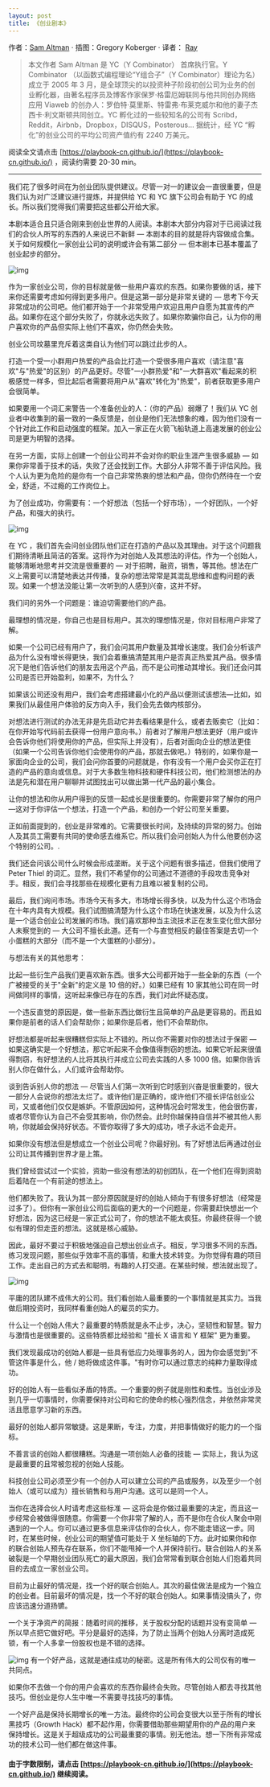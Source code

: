 ```yaml
---
layout: post
title: 《创业剧本》
---
```

作者：[Sam Altman](http://playbook.samaltman.com) · 插图：Gregory Koberger · 译者： [Ray](https://github.com/tvvocold)

> 本文作者 Sam Altman 是 YC（Y Combinator） 首席执行官。Y Combinator （以函数式编程理论“Y组合子”（Y Combinator）理论为名）成立于 2005 年 3 月，是全球顶尖的以投资种子阶段初创公司为业务的创业孵化器，由著名程序员及博客作家保罗·格雷厄姆联同与他共同创办网络应用 Viaweb 的创办人：罗伯特·莫里斯、特雷弗·布莱克威尔和他的妻子杰西卡·利文斯顿共同创立。YC 孵化过的一些较知名的公司有 Scribd，Reddit，Airbnb，Dropbox，DISQUS，Posterous... 据统计，经 YC “孵化”的创业公司的平均公司资产值约有 2240 万美元。

阅读全文请点击 [https://playbook-cn.github.io/](https://playbook-cn.github.io/) ，阅读约需要 20-30 min。

---

我们花了很多时间在为创业团队提供建议。尽管一对一的建议会一直很重要，但是我们认为对广泛建议进行提炼，并提供给 YC 和 YC 旗下公司会有助于 YC 的成长。所以我们觉得我们需要把这些都公开给大家。

本剧本适合且只适合刚来到创业世界的人阅读。本剧本大部分内容对于已阅读过我们的合伙人所写的东西的人来说已不新鲜 — 本剧本的目的就是将内容做成合集。关于如何规模化一家创业公司的说明或许会有第二部分 — 但本剧本已基本覆盖了创业起步的部分。

![img](http://ww1.sinaimg.cn/large/0071ouepgy1g1boauot84j31pc0kkq5h.jpg)

作为一家创业公司，你的目标就是做一些用户喜欢的东西。如果你要做的话，接下来你还需要考虑如何得到更多用户。但是这第一部分是非常关键的 — 思考下今天非常成功的公司吧。他们都开始于一个非常受用户欢迎且用户自愿为其宣传的产品。如果你在这个部分失败了，你就永远失败了。如果你欺骗你自己，认为你的用户喜欢你的产品但实际上他们不喜欢，你仍然会失败。

创业公司坟墓里充斥着这类自认为他们可以跳过此步的人。

打造一个受一小群用户热爱的产品会比打造一个受很多用户喜欢（请注意"喜欢"与"热爱"的区别）的产品更好。尽管"一小群热爱"和"一大群喜欢"看起来的积极感觉一样多，但比起后者需要将用户从"喜欢"转化为"热爱"，前者获取更多用户会很简单。

如果要用一个词汇来警告一个准备创业的人：（你的产品）弱爆了！我们从 YC 创业者中收集到的最一致的一条反馈是，创业是他们无法想象的难，因为他们没有一个针对此工作和启动强度的框架。加入一家正在火箭飞船轨道上高速发展的创业公司是更为明智的选择。

在另一方面，实际上创建一个创业公司并不会对你的职业生涯产生很多威胁 — 如果你非常善于技术的话，失败了还会找到工作。大部分人非常不善于评估风险。我个人认为更为危险的是你有一个自己非常热衷的想法和产品，但你仍然待在一个安全，舒适，不过瘾的工作岗位上。

为了创业成功，你需要有：一个好想法（包括一个好市场），一个好团队，一个好产品，和强大的执行。

![img](http://ww1.sinaimg.cn/large/0071ouepgy1g1bobsri68j31uk0gkq7i.jpg)

在 YC ，我们首先会问创业团队他们正在打造的产品以及其理由。对于这个问题我们期待清晰且简洁的答案。这将作为对创始人及其想法的评估。作为一个创始人，能够清晰地思考并交流是很重要的 — 对于招聘，融资，销售，等其他。想法在广义上需要可以清楚地表达并传播，复杂的想法常常是其混乱思维和虚构问题的表现。如果一个想法没能让第一次听到的人感到兴奋，这并不好。

我们问的另外一个问题是：谁迫切需要他们的产品。

最理想的情况是，你自己也是目标用户。其次的理想情况是，你对目标用户非常了解。

如果一个公司已经有用户了，我们会问其用户数量及其增长速度。我们会分析该产品为什么没有增长得更快，我们会着重搞清楚其用户是否真正热爱其产品。很多情况下是他们告诉他们的朋友去用这个产品，而不是公司推动其增长。我们还会问其公司是否已开始盈利，如果不，为什么？

如果该公司还没有用户，我们会考虑搭建最小化的产品以便测试该想法—比如，如果我们从最佳用户体验的反方向入手，我们会先去做内核部分。

对想法进行测试的办法无非是先启动它并去看结果是什么，或者去贩卖它（比如：在你开始写代码前去获得一份用户意向书。）前者对了解用户想法更好（用户或许会告诉你他们将使用你的产品，但实际上并没有），后者对面向企业的想法更佳（如果一个公司告诉你他们会使用你的产品，那就去做吧。）特别的，如果你是一家面向企业的公司，我们会问你首要的问题就是，你有没有一个用户会买你正在打造的产品的意向或信息。对于大多数生物科技和硬件科技公司，他们检测想法的办法是先和潜在用户聊聊并试图找出可以做出第一代产品的最小集合。

让你的想法和你从用户得到的反馈一起成长是很重要的。你需要非常了解你的用户—这对于你评估一个想法，打造一个产品，和创办一个好公司至关重要。

正如前面提到的，创业是非常难的。它需要很长时间，及持续的异常的努力。创始人及其员工需要有共同的使命感去维系它。所以我们会问创始人为什么他要创办这个特别的公司。.

我们还会问该公司什么时候会形成垄断。关于这个问题有很多描述，但我们使用了 Peter Thiel 的词汇。显然，我们不希望你的公司通过不道德的手段攻击竞争对手。相反，我们会寻找那些在规模化更有力且难以被复制的公司。

最后，我们询问市场。市场今天有多大，市场增长得多快，以及为什么这个市场会在十年内具有大规模。我们试图搞清楚为什么这个市场在快速发展，以及为什么这是一个适合创业公司发展的市场。我们喜欢那种当主流技术正在发生变化但大部分人未察觉到的 — 大公司不擅长此道。还有一个与直觉相反的最佳答案是去切一个小蛋糕的大部分（而不是一个大蛋糕的小部分）。

与想法有关的其他思考：

比起一些衍生产品我们更喜欢新东西。很多大公司都开始于一些全新的东西（一个广被接受的关于"全新"的定义是 10 倍的好。）如果已经有 10 家其他公司在同一时间做同样的事情，这听起来像已存在的东西，我们对此怀疑态度。

一个违反直觉的原因是，做一些新东西比做衍生且简单的产品是更容易的。而且如果你是前者的话人们会帮助你；如果你是后者，他们不会帮助你。

好想法都是听起来很糟糕但实际上不错的。所以你不需要对你的想法过于保密 — 如果这确实是一个好想法，那它听起来不会像值得剽窃的想法。如果它听起来很值得剽窃，有好想法的人比将其执行并成立公司去实践的人多 1000 倍。如果你告诉别人你在做什么，人们或许会帮助你。

谈到告诉别人你的想法 — 尽管当人们第一次听到它时感到兴奋是很重要的，很大一部分人会说你的想法太烂了。或许他们是正确的，或许他们不擅长评估创业公司，又或者他们仅仅是嫉妒。不管原因如何，这种情况会时常发生，他会很伤害，或者尽管你认为自己不会受其影响，你仍然会。此时你越保持自信并不被其他人影响，你就越会保持好状态。不管你取得了多大的成功，喷子永远不会走开。

如果你没有想法但是想成立一个创业公司呢？你最好别。有了好想法后再通过创业公司让其传播到世界才是上策。

我们曾经尝试过一个实验，资助一些没有想法的初创团队，在一个他们在得到资助后着陆在一个有前途的想法上。

他们都失败了。我认为其一部分原因就是好的创始人倾向于有很多好想法（经常是过多了）。但你有一家创业公司后面临的更大的一个问题是，你需要赶快想出一个好想法，因为这已经是一家正式公司了，你的想法不能太疯狂。你最终获得一个貌似有理的但走歪的想法。这就是核心威胁。

因此，最好不要过于积极地强迫自己想出创业点子。相反，学习很多不同的东西。练习发现问题，那些似乎效率不高的事情，和重大技术转变。为你觉得有趣的项目工作。走出自己的方式去和聪明，有趣的人打交道。在某些时候，想法就出现了。

![img](http://ww1.sinaimg.cn/large/0071ouepgy1g1bod4mcnvj31ui0gkdkf.jpg)

平庸的团队建不成伟大的公司。我们看创始人最重要的一个事情就是其实力。当我做后期投资时，我同样看重创始人的雇员的实力。

什么让一个创始人伟大？最重要的特质就是永不止步，决心，坚韧性和智慧。智力与激情也是很重要的。这些特质都比经验和 "擅长 X 语言和 Y 框架" 更为重要。

我们发现最成功的创始人都是一些具有低应力处理事务的人，因为你会感觉到"不管这件事是什么，他 / 她将做成这件事。"有时你可以通过意志的纯粹力量取得成功。

好的创始人有一些看似矛盾的特质。一个重要的例子就是刚性和柔性。当创业涉及到几乎一切事情时，你需要保持对公司和它的使命的核心强烈信念，并依然非常灵活且愿意学习新的东西。

最好的创始人都异常敏捷。这是果断，专注，力度，并把事情做好的能力的一个指标。

不善言谈的创始人都很糟糕。沟通是一项创始人必备的技能 — 实际上，我认为这是最重要的且常被忽视的创始人技能。

科技创业公司必须至少有一个创办人可以建立公司的产品或服务，以及至少一个创始人（或可以成为）擅长销售和与用户沟通。这可以是同一个人。

当你在选择合伙人时请考虑这些标准 — 这将会是你做过最重要的决定，而且这一步经常会被做得很随意。你需要一个你非常了解的人，而不是你在合伙人聚会中刚遇到的一个人。你可以通过更多信息来评估你的合伙人，你不能走错这一步。同时，在某些时候，创业公司的期望值可能处于 X 坐标轴的下方。此时如果你和你的联合创始人预先存在联系，你们不能甩掉一个人并保持前行。联合创始人的关系破裂是一个早期创业团队死亡的最大原因，我们会常常看到联合创始人们抱着共同目的去成立一家创业公司。

目前为止最好的情况是，找一个好的联合创始人。其次的最佳做法是成为一个独立的创业者。目前最坏的情况是，找一个不好的联合创始人。如果事情没搞头了，你应该迅速分道扬镳。

一个关于净资产的简报：随着时间的推移，关于股权分配的话题并没有变简单 — 所以早点把它做好吧。平分是最好的选择，为了防止当两个创始人分离时造成死锁，有一个人多拿一份股权也是不错的选择。

![img](http://ww1.sinaimg.cn/large/0071ouepgy1g1boedqunej31um0gm43t.jpg)
有一个好产品，这就是通往成功的秘密。这是所有伟大的公司仅有的唯一共同点。

如果你不去做一个你的用户会喜欢的东西你最终会失败。尽管创始人都去寻找其他技巧。但创业是你人生中唯一不需要寻找技巧的事情。

一个好产品是保持长期增长的唯一方法。最终你的公司会变很大以至于所有的增长黑技巧（Growth Hack）都不起作用，你需要借助那些期望用你的产品的用户来保持增长。这是关于超级成功的公司最重要的事情。别无他法。想一下所有非常成功的技术公司—他们都在做这件事。

#### 由于字数限制，请点击 [https://playbook-cn.github.io/](https://playbook-cn.github.io/) 继续阅读。
